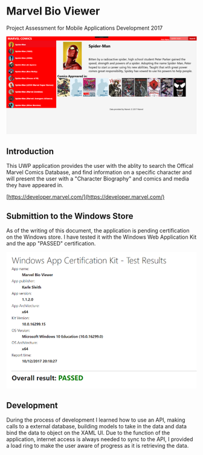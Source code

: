 # Marvel Bio Viewer
Project Assessment for Mobile Applications Development 2017  

![Screenshot](https://github.com/karlesleith/MarvelComicBios/blob/master/Imgs/Screenshot.png)

## Introduction 
This UWP application provides the user with the ablity to search  the Offical Marvel Comics Database, and find information on a specific character and will present the user with a "Character Biography" and comics and media they have appeared in. 


[https://developer.marvel.com/](https://developer.marvel.com/)

## Submittion to the Windows Store
As of the writing of this document, the application is pending certification on the Windows store.
I have tested it with the Windows Web Application Kit and the app "PASSED" certification.  

![Screenshot1](https://github.com/karlesleith/MarvelComicBios/blob/master/Imgs/Cert.png)

## Development
During the process of development I learned how to use an  API, making calls to a external database, building models to take in the data and data bind the data to object on the XAML UI. Due to the function of the application, internet access is always needed to sync to the API, I provided a load ring to make the user aware of progress as it is retrieving  the data. 
